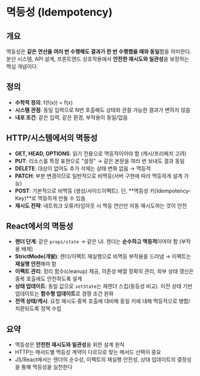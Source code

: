 # 멱등성 (Idempotency)

## 개요

멱등성은 **같은 연산을 여러 번 수행해도 결과가 한 번 수행했을 때와 동일**함을 의미한다. 분산 시스템, API 설계, 프론트엔드 상호작용에서 **안전한 재시도와 일관성**을 보장하는 핵심 개념이다.

## 정의

- **수학적 정의**: f(f(x)) = f(x)
- **시스템 관점**: 동일 입력으로 N번 호출해도 상태와 관찰 가능한 결과가 변하지 않음
- **내포 조건**: 같은 입력, 같은 환경, 부작용이 동일/없음

## HTTP/시스템에서의 멱등성

- **GET, HEAD, OPTIONS**: 읽기 전용으로 멱등적이어야 함 (캐시/프리페치 고려)
- **PUT**: 리소스를 특정 표현으로 "설정" → 같은 본문을 여러 번 보내도 결과 동일
- **DELETE**: 대상이 없어도 추가 삭제는 상태 변화 없음 → 멱등적
- **PATCH**: 부분 변경이므로 일반적으로 비멱등(서버 구현에 따라 멱등하게 설계 가능)
- **POST**: 기본적으로 비멱등 (생성/사이드이펙트). 단, **멱등성 키(Idempotency-Key)**로 멱등하게 만들 수 있음
- **재시도 전략**: 네트워크 오류/타임아웃 시 멱등 연산만 자동 재시도하는 것이 안전

## React에서의 멱등성

- **렌더 단계**: 같은 `props/state` → 같은 UI. 렌더는 **순수하고 멱등적**이어야 함 (부작용 배제)
- **StrictMode(개발)**: 렌더/이펙트 재실행으로 비멱등 부작용을 드러냄 → 이펙트는 **재실행 안전**해야 함
- **이펙트 관리**: 정리 함수(cleanup) 제공, 의존성 배열 정확히 관리, 외부 상태 갱신은 중복 호출에도 안전하도록 설계
- **상태 업데이트**: 동일 값으로 `setState`는 재렌더 스킵(동등성 비교). 이전 상태 기반 업데이트는 **함수형 업데이트**로 경쟁 조건 완화
- **전역 상태/캐시**: 요청 재시도·중복 호출에 대비해 동일 키에 대해 멱등적으로 병합/치환되도록 정책 수립

## 요약

- 멱등성은 **안전한 재시도와 일관성**을 위한 설계 원칙
- HTTP는 메서드별 멱등성 계약이 다르므로 맞는 메서드 선택이 중요
- JS/React에서는 렌더의 순수성, 이펙트의 재실행 안전성, 상태 업데이트의 결정성을 통해 멱등성을 실천한다
